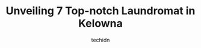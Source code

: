 ---
layout: ampstory
image: https://i0.wp.com/www.auto.or.id/wp-content/uploads/2023/06/the-laundry-room-0-kelowna-1686325404.jpeg?resize=640,853
author: techidn
featured: false
description: Kelowna, British Columbia, Canada is a haven for Laundromat enthusiasts, boasting an impressive array of 7 top-notch establishments. Whether youre a seasoned connoisseur or simply curious t
title: Unveiling 7 Top-notch Laundromat in Kelowna
cover:
   title: Unveiling 7 Top-notch Laundromat in Kelowna
   subtitle: AUTO.OR.ID
   background: https://www.auto.or.id/wp-content/uploads/2023/06/the-laundry-room-0-kelowna-1686325404.jpeg

pages: 
 - layout: thirds
   top: <h1>#1 One Click Cleaners Kelowna</h1>
   bottom: "<p>Very clean place and good quality machines. Helpful and friendly staff. It is a bit pricier than other laundromats, but for the quality of the job it was fitting.  Had ta</p>"
   background: https://www.auto.or.id/wp-content/uploads/2023/06/the-laundry-room-1-kelowna-1686325405.jpeg
   backgroundblur: true
 - layout: thirds
   top: <h1>#2 Hot Sox Laundry</h1>
   bottom: "<p>1763 Ross Rd, West Kelowna, BC V1Z 3E7, Canada</p>"
   background: https://www.auto.or.id/wp-content/uploads/2023/06/the-laundry-room-2-kelowna-1686325406.jpeg
   cta:
      link: https://www.auto.or.id/unveiling-7-top-notch-laundromat-in-kelowna/
      text: Unveiling 7 Top-notch Laundromat in Kelowna
 - layout: thirds
   top: <h1>#3 Ecotex Healthcare Linen Service, Interior BC</h1>
   bottom: "<p>9750 McCarthy Rd, Kelowna, BC V4V 1S5, Canada</p>"
   background: https://images.unsplash.com/photo-1596209716749-aee52a95737c?ixlib=rb-4.0.3&ixid=MnwxMjA3fDB8MHxwaG90by1wYWdlfHx8fGVufDB8fHx8&auto=format&fit=crop&w=640&h=853&q=80
   cta:
      link: https://www.auto.or.id/unveiling-7-top-notch-laundromat-in-kelowna/
      text: Unveiling 7 Top-notch Laundromat in Kelowna
 - layout: thirds
   top: <h1>#4 The Laundry Room</h1>
   bottom: "<p>2660 Pandosy St, Kelowna, BC V1Y 1V6, Canada</p>"
   background: https://images.unsplash.com/photo-1582834202430-ddcd18987a61?ixlib=rb-4.0.3&ixid=MnwxMjA3fDB8MHxwaG90by1wYWdlfHx8fGVufDB8fHx8&auto=format&fit=crop&w=640&h=853&q=80
   cta:
      link: https://www.auto.or.id/unveiling-7-top-notch-laundromat-in-kelowna/
      text: Unveiling 7 Top-notch Laundromat in Kelowna
 - layout: thirds
   top: <h1>#5 Village Coin Laundry and purified water</h1>
   bottom: "<p>555 Montgomery Rd, Kelowna, BC V1X 3C6, Canada</p>"
   background: https://images.unsplash.com/photo-1523676060187-f55189a71f5e?ixlib=rb-4.0.3&ixid=MnwxMjA3fDB8MHxwaG90by1wYWdlfHx8fGVufDB8fHx8&auto=format&fit=crop&w=640&h=853&q=80
   cta:
      link: https://www.auto.or.id/unveiling-7-top-notch-laundromat-in-kelowna/
      text: Unveiling 7 Top-notch Laundromat in Kelowna
 - layout: thirds
   top: <h1>#6 Kelowna Crossing Cleaners</h1>
   bottom: "<p>105-2463 BC-97, Kelowna, BC V1X 4J3, Canada</p>"
   background: https://images.unsplash.com/photo-1503736334956-4c8f8e92946d?ixlib=rb-4.0.3&ixid=MnwxMjA3fDB8MHxwaG90by1wYWdlfHx8fGVufDB8fHx8&auto=format&fit=crop&w=640&h=853&q=80
   cta:
      link: https://www.auto.or.id/unveiling-7-top-notch-laundromat-in-kelowna/
      text: Unveiling 7 Top-notch Laundromat in Kelowna
 - layout: thirds
   top: <h1>#7 Mission Cleaners</h1>
   bottom: "<p>3151 Lakeshore Rd #6, Kelowna, BC V1W 3S9, Canada</p>"
   background: https://images.unsplash.com/photo-1639664148649-3c0fa2ee24b0?ixlib=rb-4.0.3&ixid=MnwxMjA3fDB8MHxwaG90by1wYWdlfHx8fGVufDB8fHx8&auto=format&fit=crop&w=640&h=853&q=80
   cta:
      link: https://www.auto.or.id/unveiling-7-top-notch-laundromat-in-kelowna/
      text: Unveiling 7 Top-notch Laundromat in Kelowna
 - layout: thirds
   middle: Continue reading...
   background: https://images.unsplash.com/photo-1629935252276-2e9267f778a1?ixlib=rb-4.0.3&ixid=MnwxMjA3fDB8MHxwaG90by1wYWdlfHx8fGVufDB8fHx8&auto=format&fit=crop&w=640&h=853&q=80
   cta:
      link: https://www.auto.or.id/unveiling-7-top-notch-laundromat-in-kelowna/
      text: Unveiling 7 Top-notch Laundromat in Kelowna

---